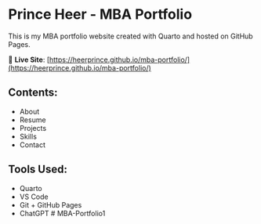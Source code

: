 # Prince Heer - MBA Portfolio

This is my MBA portfolio website created with Quarto and hosted on GitHub Pages.

🔗 **Live Site**: [https://heerprince.github.io/mba-portfolio/](https://heerprince.github.io/mba-portfolio/)

## Contents:
- About
- Resume
- Projects
- Skills
- Contact

## Tools Used:
- Quarto
- VS Code
- Git + GitHub Pages
- ChatGPT
#   M B A - P o r t f o l i o 1  
 